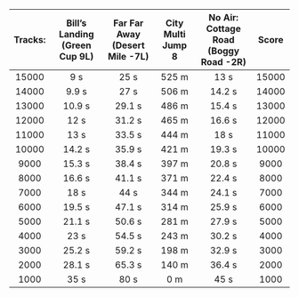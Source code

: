 Tracks: | Bill’s Landing (Green Cup 9L) | Far Far Away (Desert Mile -7L) | City Multi Jump 8 | No Air: Cottage Road (Boggy Road -2R) | Score  
:--: | :--: | :--: | :--: | :--:  | :--:   
15000 | 9 s | 25 s | 525 m | 13 s | 15000  
14000 | 9.9 s | 27 s | 506 m | 14.2 s | 14000  
13000 | 10.9 s | 29.1 s | 486 m | 15.4 s | 13000  
12000 | 12 s | 31.2 s | 465 m | 16.6 s | 12000  
11000 | 13 s | 33.5 s | 444 m | 18 s | 11000  
10000 | 14.2 s | 35.9 s | 421 m | 19.3 s | 10000  
9000 | 15.3 s | 38.4 s | 397 m | 20.8 s | 9000  
8000 | 16.6 s | 41.1 s | 371 m | 22.4 s | 8000  
7000 | 18 s | 44 s | 344 m | 24.1 s | 7000  
6000 | 19.5 s | 47.1 s | 314 m | 25.9 s | 6000  
5000 | 21.1 s | 50.6 s | 281 m | 27.9 s | 5000  
4000 | 23 s | 54.5 s | 243 m | 30.2 s | 4000  
3000 | 25.2 s | 59.2 s | 198 m | 32.9 s | 3000  
2000 | 28.1 s | 65.3 s | 140 m | 36.4 s | 2000  
1000 | 35 s | 80 s | 0 m | 45 s | 1000  
